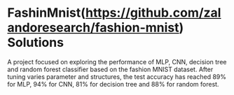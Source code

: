 # FashinMnist(https://github.com/zalandoresearch/fashion-mnist) Solutions
A project focused on exploring the performance of MLP, CNN, decision tree and random forest classifier based on the
fashion MNIST dataset. After tuning varies parameter and structures, the test accuracy has reached 89% for MLP,
94% for CNN, 81% for decision tree and 88% for random forest. 

